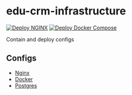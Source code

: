 # edu-crm-infrastructure
[![Deploy NGINX](https://github.com/Team-Base64/edu-crm-infrastructure/actions/workflows/nginx-deploy.yaml/badge.svg?branch=nginx-0.1)](https://github.com/Team-Base64/edu-crm-infrastructure/actions/workflows/nginx-deploy.yaml) [![Deploy Docker Compose](https://github.com/Team-Base64/edu-crm-infrastructure/actions/workflows/docker-compose-deploy.yaml/badge.svg?branch=docker-compose-0.1)](https://github.com/Team-Base64/edu-crm-infrastructure/actions/workflows/docker-compose-deploy.yaml)

Contain and deploy configs
## Configs
- [Nginx](https://github.com/Team-Base64/edu-crm-infrastructure/tree/nginx-0.1)
- [Docker](https://github.com/Team-Base64/edu-crm-infrastructure/tree/docker-compose-0.1)
- [Postgres](https://github.com/Team-Base64/edu-crm-infrastructure/tree/postgres-0.1)
